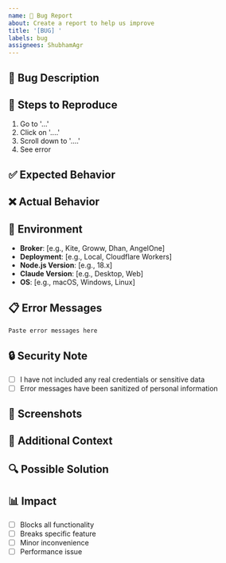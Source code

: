```yaml
---
name: 🐛 Bug Report
about: Create a report to help us improve
title: '[BUG] '
labels: bug
assignees: ShubhamAgr
---
```


## 🐛 Bug Description
<!-- A clear and concise description of what the bug is -->

## 🔄 Steps to Reproduce
1. Go to '...'
2. Click on '....'
3. Scroll down to '....'
4. See error

## ✅ Expected Behavior
<!-- A clear and concise description of what you expected to happen -->

## ❌ Actual Behavior
<!-- A clear and concise description of what actually happened -->

## 📱 Environment
- **Broker**: [e.g., Kite, Groww, Dhan, AngelOne]
- **Deployment**: [e.g., Local, Cloudflare Workers]
- **Node.js Version**: [e.g., 18.x]
- **Claude Version**: [e.g., Desktop, Web]
- **OS**: [e.g., macOS, Windows, Linux]

## 📋 Error Messages
<!-- Include any error messages or logs -->
```
Paste error messages here
```

## 🔒 Security Note
<!-- ⚠️ Important: Do not include real API keys, tokens, or personal data -->
- [ ] I have not included any real credentials or sensitive data
- [ ] Error messages have been sanitized of personal information

## 📸 Screenshots
<!-- If applicable, add screenshots to help explain your problem -->

## 🧪 Additional Context
<!-- Add any other context about the problem here -->

## 🔍 Possible Solution
<!-- If you have suggestions on how to fix the bug -->

## 📊 Impact
<!-- How does this bug affect your usage? -->
- [ ] Blocks all functionality
- [ ] Breaks specific feature
- [ ] Minor inconvenience
- [ ] Performance issue
